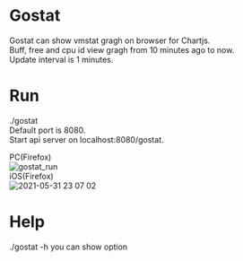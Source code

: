 # Gostat
Gostat can show vmstat gragh on browser for Chartjs.  
Buff, free and cpu id view gragh from 10 minutes ago to now.  
Update interval is 1 minutes.

# Run
./gostat   
Default port is 8080.  
Start api server on localhost:8080/gostat.  
  
PC(Firefox)  
![gostat_run](https://user-images.githubusercontent.com/72561122/120090620-e6d84b80-c13e-11eb-9871-9c596a9bb3ef.png)  
iOS(Firefox)  
![2021-05-31 23 07 02](https://user-images.githubusercontent.com/72561122/120207047-e63ad480-c266-11eb-91da-642a64044c91.png)
  



# Help
./gostat -h
you can show option
